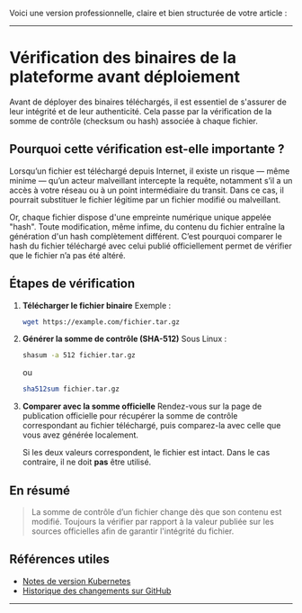 Voici une version professionnelle, claire et bien structurée de votre article :

---

# Vérification des binaires de la plateforme avant déploiement

Avant de déployer des binaires téléchargés, il est essentiel de s'assurer de leur intégrité et de leur authenticité. Cela passe par la vérification de la somme de contrôle (checksum ou hash) associée à chaque fichier.

## Pourquoi cette vérification est-elle importante ?

Lorsqu’un fichier est téléchargé depuis Internet, il existe un risque — même minime — qu’un acteur malveillant intercepte la requête, notamment s’il a un accès à votre réseau ou à un point intermédiaire du transit. Dans ce cas, il pourrait substituer le fichier légitime par un fichier modifié ou malveillant.

Or, chaque fichier dispose d'une empreinte numérique unique appelée "hash". Toute modification, même infime, du contenu du fichier entraîne la génération d'un hash complètement différent. C’est pourquoi comparer le hash du fichier téléchargé avec celui publié officiellement permet de vérifier que le fichier n’a pas été altéré.

## Étapes de vérification

1. **Télécharger le fichier binaire**
   Exemple :

   ```bash
   wget https://example.com/fichier.tar.gz
   ```

2. **Générer la somme de contrôle (SHA-512)**
   Sous Linux :

   ```bash
   shasum -a 512 fichier.tar.gz
   ```

   ou

   ```bash
   sha512sum fichier.tar.gz
   ```

3. **Comparer avec la somme officielle**
   Rendez-vous sur la page de publication officielle pour récupérer la somme de contrôle correspondant au fichier téléchargé, puis comparez-la avec celle que vous avez générée localement.

   Si les deux valeurs correspondent, le fichier est intact. Dans le cas contraire, il ne doit **pas** être utilisé.

## En résumé

> La somme de contrôle d’un fichier change dès que son contenu est modifié. Toujours la vérifier par rapport à la valeur publiée sur les sources officielles afin de garantir l'intégrité du fichier.

## Références utiles

* [Notes de version Kubernetes](https://kubernetes.io/docs/setup/release/notes)
* [Historique des changements sur GitHub](https://github.com/kubernetes/kubernetes/tree/master/CHANGELOG)

---